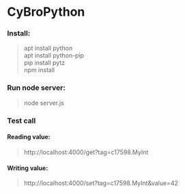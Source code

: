 # CyBroPython

### Install:
> apt install python <br>
> apt install python-pip <br>
> pip install pytz <br>
> npm install

### Run node server:
> node server.js

### Test call 
#### Reading value:
> http://localhost:4000/get?tag=c17598.MyInt

#### Writing value:
> http://localhost:4000/set?tag=c17598.MyInt&value=42
